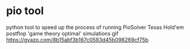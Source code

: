 
# pio tool

python tool to speed up the process of running PioSolver Texas Hold'em postflop 'game theory optimal' simulations
gif https://gyazo.com/8b15abf3b167c0583d45b098269cf75b

